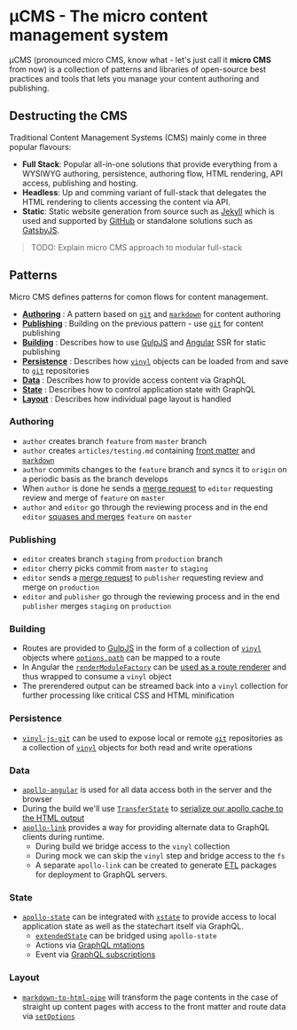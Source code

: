 # µCMS - The micro content management system

µCMS (pronounced micro CMS, know what - let's just call it **micro CMS** from now) is a collection of patterns and libraries of open-source best practices and tools that lets you manage your content authoring and publishing.

## Destructing the CMS

Traditional Content Management Systems (CMS) mainly come in three popular flavours:

- **Full Stack**: Popular all-in-one solutions that provide everything from a WYSIWYG authoring, persistence, authoring flow, HTML rendering, API access, publishing and hosting.
- **Headless**: Up and comming variant of full-stack that delegates the HTML rendering to clients accessing the content via API.
- **Static**: Static website generation from source such as [Jekyll](https://jekyllrb.com/) which is used and supported by [GitHub](https://github.com/) or standalone solutions such as [GatsbyJS](https://www.gatsbyjs.org/).

> TODO: Explain micro CMS approach to modular full-stack

## Patterns

Micro CMS defines patterns for comon flows for content management.

- [**Authoring**](#authoring) : A pattern based on [`git`](https://git-scm.com/) and [`markdown`](https://daringfireball.net/projects/markdown/syntax) for content authoring
- [**Publishing**](#publishing) : Building on the previous pattern - use [`git`](https://git-scm.com/) for content publishing
- [**Building**](#building) : Describes how to use [GulpJS](https://gulpjs.com/) and [Angular](https://angular.io/) SSR for static publishing
- [**Persistence**](#persistence) : Describes how [`vinyl`](https://www.npmjs.com/package/vinyl) objects can be loaded from and save to [`git`](https://git-scm.com/) repositories
- [**Data**](#data) : Describes how to provide access content via GraphQL
- [**State**](#state) : Describes how to control application state with GraphQL
- [**Layout**](#layout) : Describes how individual page layout is handled

### Authoring

- `author` creates branch `feature` from `master` branch
- `author` creates `articles/testing.md` containing [front matter](https://jekyllrb.com/docs/front-matter/) and [`markdown`](https://daringfireball.net/projects/markdown/syntax)
- `author` commits changes to the `feature` branch and syncs it to `origin` on a periodic basis as the branch develops
- When `author` is done he sends a [merge request](https://docs.gitlab.com/ee/user/project/merge_requests/) to `editor` requesting review and merge of `feature` on `master`
- `author` and `editor` go through the reviewing process and in the end `editor` [squases and merges](https://docs.gitlab.com/ee/user/project/merge_requests/squash_and_merge.html) `feature` on `master`

### Publishing

- `editor` creates branch `staging` from `production` branch
- `editor` cherry picks commit from `master` to `staging`
- `editor` sends a [merge request](https://docs.gitlab.com/ee/user/project/merge_requests/) to `publisher` requesting review and merge on `production`
- `editor` and `publisher` go through the reviewing process and in the end `publisher` merges `staging` on `production`

### Building

- Routes are provided to [GulpJS](https://gulpjs.com/) in the form of a collection of [`vinyl`](https://www.npmjs.com/package/vinyl) objects where [`options.path`](https://github.com/gulpjs/vinyl#optionspath) can be mapped to a route
- In Angular the [`renderModuleFactory`](https://angular.io/api/platform-server/renderModuleFactory) can be [used as a route renderer](https://github.com/angular/universal-starter/blob/master/prerender.ts#L36) and thus wrapped to consume a `vinyl` object
- The prerendered output can be streamed back into a `vinyl` collection for further processing like critical CSS and HTML minification

### Persistence

- [`vinyl-js-git`](https://github.com/mu-cms/vinyl-js-git) can be used to expose local or remote [`git`](https://git-scm.com/) repositories as a collection of [`vinyl`](https://www.npmjs.com/package/vinyl) objects for both read and write operations

### Data

- [`apollo-angular`](https://www.apollographql.com/docs/angular/basics/setup.html) is used for all data access both in the server and the browser
- During the build we'll use [`TransferState`](https://angular.io/api/platform-browser/TransferState) to [serialize our apollo cache to the HTML output](https://github.com/apollographql/apollo-angular/blob/master/docs/source/recipes/server-side-rendering.md)
- [`apollo-link`](https://www.apollographql.com/docs/link/) provides a way for providing alternate data to GraphQL clients during runtime.
  - During build we bridge access to the `vinyl` collection
  - During mock we can skip the `vinyl` step and bridge access to the `fs`
  - A separate `apollo-link` can be created to generate [ETL](https://en.wikipedia.org/wiki/Extract,_transform,_load) packages for deployment to GraphQL servers.

### State

- [`apollo-state`](https://www.apollographql.com/docs/link/links/state.html) can be integrated with [`xstate`](https://www.npmjs.com/package/xstate) to provide access to local application state as well as the statechart itself via GraphQL.
  - [`extendedState`](https://github.com/davidkpiano/xstate/blob/master/docs/api/machine.md#machinetransitionstate-event-extendedstate) can be bridged using `apollo-state`
  - Actions via [GraphQL mtations](https://www.apollographql.com/docs/angular/basics/mutations.html)
  - Event via [GraphQL subscriptions](https://www.apollographql.com/docs/angular/features/subscriptions.html)

### Layout

- [`markdown-to-html-pipe`](https://www.npmjs.com/package/markdown-to-html-pipe) will transform the page contents in the case of straight up content pages with access to the front matter and route data via [`setOptions`](https://github.com/conclurer/markdown-to-html-pipe/blob/master/src/markdown-to-html.pipe.ts#L14)
